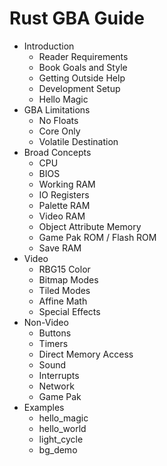 
# Rust GBA Guide

* Introduction
  * Reader Requirements
  * Book Goals and Style
  * Getting Outside Help
  * Development Setup
  * Hello Magic
* GBA Limitations
  * No Floats
  * Core Only
  * Volatile Destination
* Broad Concepts
  * CPU
  * BIOS
  * Working RAM
  * IO Registers
  * Palette RAM
  * Video RAM
  * Object Attribute Memory
  * Game Pak ROM / Flash ROM
  * Save RAM
* Video
  * RBG15 Color
  * Bitmap Modes
  * Tiled Modes
  * Affine Math
  * Special Effects
* Non-Video
  * Buttons
  * Timers
  * Direct Memory Access
  * Sound
  * Interrupts
  * Network
  * Game Pak
* Examples
  * hello_magic
  * hello_world
  * light_cycle
  * bg_demo
